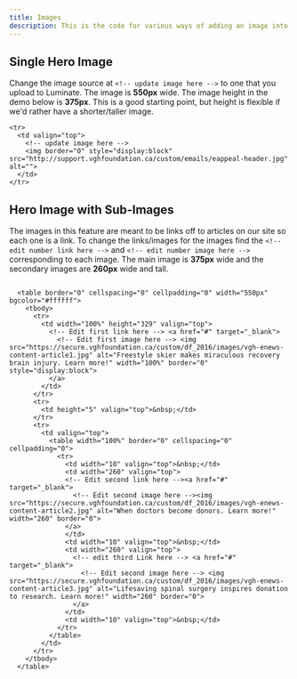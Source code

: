 ```yaml
---
title: Images
description: This is the code for various ways of adding an image into the body of an email.
---
```


## Single Hero Image

Change the image source at `<!-- update image here -->` to one that you upload to Luminate. The image is <strong>550px</strong> wide. The image height in the demo below is <strong>375px</strong>. This is a good starting point, but height is flexible if we'd rather have a shorter/taller image.

```bordered
<tr>
  <td valign="top">
    <!-- update image here -->
    <img border="0" style="display:block" src="http://support.vghfoundation.ca/custom/emails/eappeal-header.jpg" alt="">
  </td>
</tr>
```

## Hero Image with Sub-Images

The images in this feature are meant to be links off to articles on our site so each one is a link. To change the links/images for the images find the `<!-- edit number link here -->` and  `<!-- edit number image here -->` corresponding to each image. The main image is <strong>375px</strong> wide and the secondary images are <strong>260px</strong> wide and tall.

```bordered

  <table border="0" cellspacing="0" cellpadding="0" width="550px" bgcolor="#ffffff">
    <tbody>
      <tr>
        <td width="100%" height="329" valign="top">
          <!-- Edit first link here --> <a href="#" target="_blank">
            <!-- Edit first image here --> <img src="https://secure.vghfoundation.ca/custom/df_2016/images/vgh-enews-content-article1.jpg" alt="Freestyle skier makes miraculous recovery brain injury. Learn more!" width="100%" border="0" style="display:block">
          </a>
        </td>
      </tr>
      <tr>
        <td height="5" valign="top">&nbsp;</td>
      </tr>
      <tr>
        <td valign="top">
          <table width="100%" border="0" cellspacing="0" cellpadding="0">
            <tr>
              <td width="10" valign="top">&nbsp;</td>
              <td width="260" valign="top">
              <!-- Edit second link here --><a href="#" target="_blank">
                <!-- Edit second image here --><img src="https://secure.vghfoundation.ca/custom/df_2016/images/vgh-enews-content-article2.jpg" alt="When doctors become donors. Learn more!" width="260" border="0">
              </a>
              </td>
              <td width="10" valign="top">&nbsp;</td>
              <td width="260" valign="top">
                <!-- edit third Link here --> <a href="#" target="_blank">
                  <!-- Edit second image here --> <img src="https://secure.vghfoundation.ca/custom/df_2016/images/vgh-enews-content-article3.jpg" alt="Lifesaving spinal surgery inspires donation to research. Learn more!" width="260" border="0">
                </a>
              </td>
              <td width="10" valign="top">&nbsp;</td>
            </tr>
          </table>
        </td>
      </tr>
    </tbody>
  </table>

```
